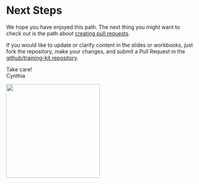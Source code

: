 # Next Steps

We hope you have enjoyed this path. The next thing you might want to check out is the path about [creating pull requests](https://www.outlearn.com/learn/github-training/pull-requests).

If you would like to update or clarify content in the slides or workbooks, just fork the repository, make your changes, and submit a Pull Request in the [github/training-kit repository](https://github.com/github/training-kit).

Take care!    
Cynthia

<img src="https://avatars3.githubusercontent.com/u/9950121?v=3&s=460" width="250px" height="250px">
